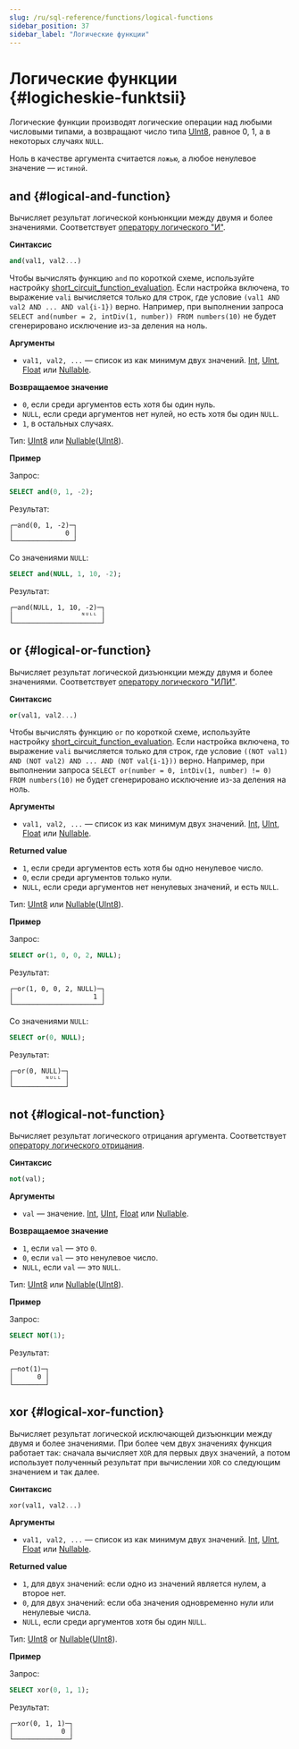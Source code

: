 ```yaml
---
slug: /ru/sql-reference/functions/logical-functions
sidebar_position: 37
sidebar_label: "Логические функции"
---
```


# Логические функции {#logicheskie-funktsii}

Логические функции производят логические операции над любыми числовыми типами, а возвращают число типа [UInt8](../../sql-reference/data-types/int-uint.md), равное 0, 1, а в некоторых случаях `NULL`.

Ноль в качестве аргумента считается `ложью`, а любое ненулевое значение — `истиной`.

## and {#logical-and-function}

Вычисляет результат логической конъюнкции между двумя и более значениями. Соответствует [оператору логического "И"](../../sql-reference/operators/index.md#logical-and-operator).

**Синтаксис**

``` sql
and(val1, val2...)
```

Чтобы вычислять функцию `and` по короткой схеме, используйте настройку [short_circuit_function_evaluation](/operations/settings/settings#short_circuit_function_evaluation). Если настройка включена, то выражение `vali` вычисляется только для строк, где условие `(val1 AND val2 AND ... AND val{i-1})` верно. Например, при выполнении запроса `SELECT and(number = 2, intDiv(1, number)) FROM numbers(10)` не будет сгенерировано исключение из-за деления на ноль.

**Аргументы**

-   `val1, val2, ...` — список из как минимум двух значений. [Int](../../sql-reference/data-types/int-uint.md), [UInt](../../sql-reference/data-types/int-uint.md), [Float](../../sql-reference/data-types/float.md) или [Nullable](../../sql-reference/data-types/nullable.md).

**Возвращаемое значение**

-   `0`, если среди аргументов есть хотя бы один нуль.
-   `NULL`, если среди аргументов нет нулей, но есть хотя бы один `NULL`.
-   `1`, в остальных случаях.

Тип: [UInt8](../../sql-reference/data-types/int-uint.md) или [Nullable](../../sql-reference/data-types/nullable.md)([UInt8](../../sql-reference/data-types/int-uint.md)).

**Пример**

Запрос:

``` sql
SELECT and(0, 1, -2);
```

Результат:

``` text
┌─and(0, 1, -2)─┐
│             0 │
└───────────────┘
```

Со значениями `NULL`:

``` sql
SELECT and(NULL, 1, 10, -2);
```

Результат:

``` text
┌─and(NULL, 1, 10, -2)─┐
│                 ᴺᵁᴸᴸ │
└──────────────────────┘
```

## or {#logical-or-function}

Вычисляет результат логической дизъюнкции между двумя и более значениями. Соответствует [оператору логического "ИЛИ"](../../sql-reference/operators/index.md#logical-or-operator).

**Синтаксис**

``` sql
or(val1, val2...)
```

Чтобы вычислять функцию `or` по короткой схеме, используйте настройку [short_circuit_function_evaluation](/operations/settings/settings#short_circuit_function_evaluation). Если настройка включена, то выражение `vali` вычисляется только для строк, где условие `((NOT val1) AND (NOT val2) AND ... AND (NOT val{i-1}))` верно. Например, при выполнении запроса `SELECT or(number = 0, intDiv(1, number) != 0) FROM numbers(10)` не будет сгенерировано исключение из-за деления на ноль.

**Аргументы**

-   `val1, val2, ...` — список из как минимум двух значений. [Int](../../sql-reference/data-types/int-uint.md), [UInt](../../sql-reference/data-types/int-uint.md), [Float](../../sql-reference/data-types/float.md) или [Nullable](../../sql-reference/data-types/nullable.md).

**Returned value**

-   `1`, если среди аргументов есть хотя бы одно ненулевое число.
-   `0`, если среди аргументов только нули.
-   `NULL`, если среди аргументов нет ненулевых значений, и есть `NULL`.

Тип: [UInt8](../../sql-reference/data-types/int-uint.md) или [Nullable](../../sql-reference/data-types/nullable.md)([UInt8](../../sql-reference/data-types/int-uint.md)).

**Пример**

Запрос:

``` sql
SELECT or(1, 0, 0, 2, NULL);
```

Результат:

``` text
┌─or(1, 0, 0, 2, NULL)─┐
│                    1 │
└──────────────────────┘
```

Со значениями `NULL`:

``` sql
SELECT or(0, NULL);
```

Результат:

``` text
┌─or(0, NULL)─┐
│        ᴺᵁᴸᴸ │
└─────────────┘
```

## not {#logical-not-function}

Вычисляет результат логического отрицания аргумента. Соответствует [оператору логического отрицания](../../sql-reference/operators/index.md#logical-negation-operator).

**Синтаксис**

``` sql
not(val);
```

**Аргументы**

-   `val` — значение. [Int](../../sql-reference/data-types/int-uint.md), [UInt](../../sql-reference/data-types/int-uint.md), [Float](../../sql-reference/data-types/float.md) или [Nullable](../../sql-reference/data-types/nullable.md).

**Возвращаемое значение**

-   `1`, если `val` — это `0`.
-   `0`, если `val` — это ненулевое число.
-   `NULL`, если `val` — это `NULL`.

Тип: [UInt8](../../sql-reference/data-types/int-uint.md) или [Nullable](../../sql-reference/data-types/nullable.md)([UInt8](../../sql-reference/data-types/int-uint.md)).

**Пример**

Запрос:

``` sql
SELECT NOT(1);
```

Результат:

``` test
┌─not(1)─┐
│      0 │
└────────┘
```

## xor {#logical-xor-function}

Вычисляет результат логической исключающей дизъюнкции между двумя и более значениями. При более чем двух значениях функция работает так: сначала вычисляет `XOR` для первых двух значений, а потом использует полученный результат при вычислении `XOR` со следующим значением и так далее.

**Синтаксис**

``` sql
xor(val1, val2...)
```

**Аргументы**

-   `val1, val2, ...` — список из как минимум двух значений. [Int](../../sql-reference/data-types/int-uint.md), [UInt](../../sql-reference/data-types/int-uint.md), [Float](../../sql-reference/data-types/float.md) или [Nullable](../../sql-reference/data-types/nullable.md).

**Returned value**

-   `1`, для двух значений: если одно из значений является нулем, а второе нет.
-   `0`, для двух значений: если оба значения одновременно нули или ненулевые числа.
-   `NULL`, если среди аргументов хотя бы один `NULL`.

Тип: [UInt8](../../sql-reference/data-types/int-uint.md) or [Nullable](../../sql-reference/data-types/nullable.md)([UInt8](../../sql-reference/data-types/int-uint.md)).

**Пример**

Запрос:

``` sql
SELECT xor(0, 1, 1);
```

Результат:

``` text
┌─xor(0, 1, 1)─┐
│            0 │
└──────────────┘
```
